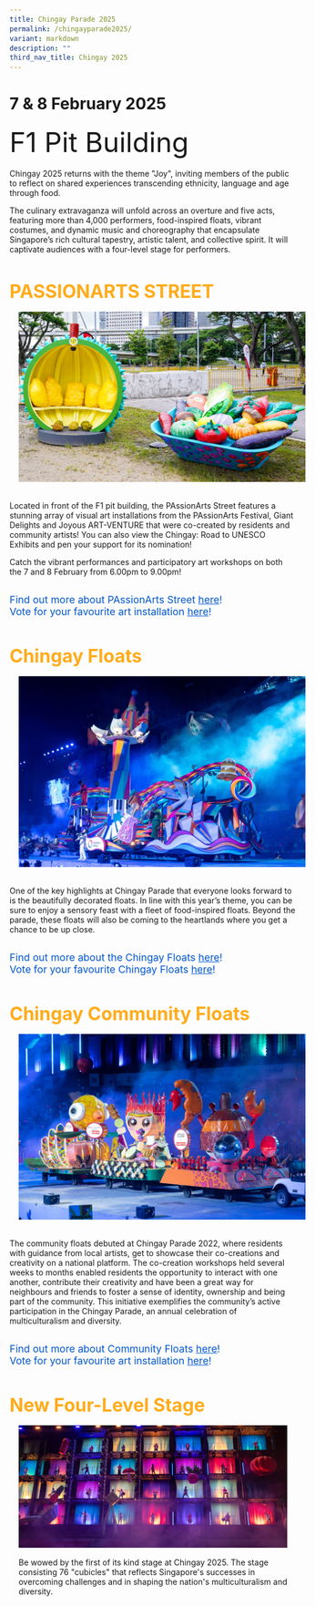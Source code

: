 ```yaml
---
title: Chingay Parade 2025
permalink: /chingayparade2025/
variant: markdown
description: ""
third_nav_title: Chingay 2025
---
```

# 7 &amp; 8 February 2025
<div style="line-height:4rem;font-size:3rem; font-color: #b242a2">F1 Pit Building<br></div>
 

Chingay 2025 returns with the theme "Joy", inviting members of the public to reflect on shared experiences transcending ethnicity, language and age through food.  <br>

The culinary extravaganza will unfold across an overture and five acts, featuring more than 4,000 performers, food-inspired floats, vibrant costumes, and dynamic music and choreography that encapsulate Singapore’s rich cultural tapestry, artistic talent, and collective spirit. It will captivate audiences with a four-level stage for performers. 


<div style="padding-top:2rem">
<span style="color: #FFAC1C; font-weight: bold;; font-size:2rem">PASSIONARTS STREET </span>

<div><img src="/images/JOL00249_2.jpg" style="padding: 1rem;"></div>

<div><p>Located in front of the F1 pit building, the PAssionArts Street features a stunning array of visual art installations from the PAssionArts Festival, Giant Delights and Joyous ART-VENTURE that were co-created by residents and community artists! You can also view the Chingay: Road to UNESCO Exhibits and pen your support for its nomination!
	
Catch the vibrant performances and participatory art workshops on both the 7 and 8 February from 6.00pm to 9.00pm! 
</p></div>

<div style="padding-top: 1rem; padding-bottom: 1rem; font-size:1.1rem">
<span style="color: #0056d0">Find out more about PAssionArts Street  <a style="color: #0056d0;" target="_blank" href="/pastreet2025/">here</a>!</span>
<br>
<span style="color: #0056d0">Vote for your favourite art installation  <a style="color: #0056d0;" target="_blank" href="/vote-pastreet25/">here</a>!</span>
</div>
	
	
<div style="padding-top:2rem">
<span style="color: #FFAC1C; font-weight: bold;; font-size:2rem">Chingay Floats </span>

 <div><img src="/images/Chingay2025/BigFloats/chingay2025harmonycircle.jpg" style="padding: 1rem;"></div>


<p>One of the key highlights at Chingay Parade that everyone looks forward to is the beautifully decorated floats. In line with this year’s theme, you can be sure to enjoy a sensory feast with a fleet of food-inspired floats.  Beyond the parade, these floats will also be coming to  the heartlands where you get a chance to be up close.
</p></div>


<div style="padding-top: 1rem; padding-bottom: 1rem; font-size:1.1rem">
<span style="color: #0056d0">Find out more about the Chingay Floats  <a style="color: #0056d0;" target="_blank" href="/chingay-floats/">here</a>!</span>
<br>
<span style="color: #0056d0">Vote for your favourite Chingay Floats  <a style="color: #0056d0;" target="_blank" href="/vote-cgfloat25/">here</a>!</span>
</div>
	
	
<div style="padding-top:2rem">
<span style="color: #FFAC1C; font-weight: bold;; font-size:2rem">Chingay Community Floats</span>

 <div><img src="/images/Chingay2025/ComFloat.jpg" style="padding: 1rem;"></div>

<p>The community floats debuted at Chingay Parade 2022, where residents with guidance from local artists, get to showcase their co-creations and creativity on a national platform.  The co-creation workshops held several weeks to months enabled residents the opportunity to interact with one another, contribute their creativity and have been a great way for neighbours and friends to foster a sense of identity, ownership and being part of the community.  This initiative exemplifies the community’s active participation in the Chingay Parade, an annual celebration of multiculturalism and diversity.</p></div>

<div style="padding-top: 1rem; padding-bottom: 1rem; font-size:1.1rem">
<span style="color: #0056d0">Find out more about Community Floats  <a style="color: #0056d0;" target="_blank" href="/community-floats/">here</a>!</span>
<br>
<span style="color: #0056d0">Vote for your favourite art installation  <a style="color: #0056d0;" target="_blank" href="/vote-commfloat25/">here</a>!</span>
</div>
	
<div style="padding-top:2rem">
<span style="color: #FFAC1C; font-weight: bold;; font-size:2rem">New Four-Level Stage</span>

<div style="overflow:hidden; padding:1rem;">

<div> <img src="/images/Stage_Photo.png"></div>
	
<p> Be wowed by the first of its kind stage at Chingay 2025. The stage consisting 76 "cubicles" that reflects Singapore's successes in overcoming challenges and in shaping the nation's multiculturalism and diversity. <br></p></div></div></div>